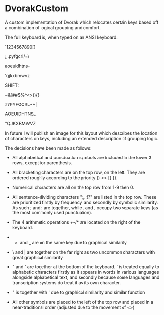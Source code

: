 # DvorakCustom

A custom implementation of Dvorak which relocates certain keys based off a combination of logical grouping and comfort.

The full keyboard is, when typed on an ANSI keyboard:

\`1234567890[]

;,.pyfgcrl/=\\

aoeuidhtns-

'qjkxbmwvz

SHIFT: 

~&@#$%^<>(){}

:!?PYFGCRL*+|

AOEUIDHTNS_

"QJKXBMWVZ

In future I will publish an image for this layout which describes the location of characters on keys, including an extended description of grouping logic.

The decisions have been made as follows:

- All alphabetical and punctuation symbols are included in the lower 3 rows, except for parenthesis. 

- All bracketing characters are on the top row, on the left. They are ordered roughly according to the priority () <> [] {}.

- Numerical characters are all on the top row from 1-9 then 0.

- All sentence-dividing characters ";,.:!?" are listed in the top row. These are prioritized firstly by frequency, and secondly by symbolic similarity. As such ; and : are together, while . and , occupy two separate keys (as the most commonly used punctuation).

- The 4 arithmetic operations +-/\* are located on the right of the keyboard.

- - and _ are on the same key due to graphical similarity

- \ and | are together on the far right as two uncommon characters with great graphical similarity

- " and ' are together at the bottom of the keyboard. ' is treated equally to alphabetic characters firstly as it appears in words in various languages alongside alphabetical text, and secondly because some languages and transcription systems do treat it as its own character.

- " is together with ' due to graphical similarity and similar function

- All other symbols are placed to the left of the top row and placed in a near-traditional order (adjusted due to the movement of <>)
